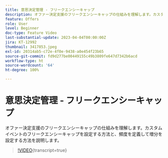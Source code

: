 ```yaml
---
title: 意思決定管理 - フリークエンシーキャップ
description: オファー決定支援のフリークエンシーキャップの仕組みを理解します。カスタムイベントのフリークエンシーキャップを設定する方法と、頻度を定義して増分を設定する方法を説明します。
feature: Offers
role: User
level: Beginner
doc-type: Feature Video
last-substantial-update: 2023-04-04T00:00:00Z
jira: KT-12992
thumbnail: 3417853.jpeg
exl-id: 20314ab5-c72e-4f0e-9438-a0e454f23b65
source-git-commit: fd9d277be00449155c49b3809fe647d7342b6acd
workflow-type: ht
source-wordcount: '64'
ht-degree: 100%

---
```


# 意思決定管理 - フリークエンシーキャップ

オファー決定支援のフリークエンシーキャップの仕組みを理解します。カスタムイベントのフリークエンシーキャップを設定する方法と、頻度を定義して増分を設定する方法を説明します。

>[!VIDEO](https://video.tv.adobe.com/v/3417853/?quality=12&learn=on){transcript=true}
